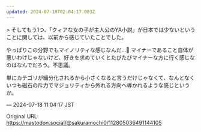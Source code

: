 ```yaml
---
updated: 2024-07-18T02:04:17.003Z
---
```


<p>&gt; そしてもう1つ、「クィアな女の子が主人公のYA小説」が日本では少ないということに関しては、以前から感じていたことでした。</p><p>やっぱりこの分野でもマイノリティな感じなんだ…🥲 マイナーであること自体が悪いわけじゃないけど、好きを求めていくとたびたびマイナーな方に行く感じなのはなんでだろう。不思議。</p><p>単にカテゴリが細分化されるから小さくなると言うだけじゃなくて、なんとなくいつも磁石の斥力でマジョリティから外れる方向へ導かれるような感じというか。</p>

&mdash; 2024-07-18 11:04:17 JST

Original URL: https://mastodon.social/@sakuramochi0/112805036491144105
